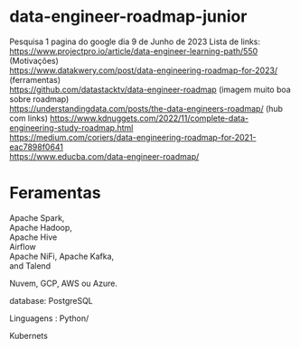 # data-engineer-roadmap-junior

Pesquisa 1 pagina do google dia 9 de Junho de 2023
Lista de links:    
https://www.projectpro.io/article/data-engineer-learning-path/550     (Motivações)    
https://www.datakwery.com/post/data-engineering-roadmap-for-2023/     (ferramentas)   
https://github.com/datastacktv/data-engineer-roadmap   (imagem muito boa sobre roadmap)     
https://understandingdata.com/posts/the-data-engineers-roadmap/      (hub com links)
https://www.kdnuggets.com/2022/11/complete-data-engineering-study-roadmap.html     
https://medium.com/coriers/data-engineering-roadmap-for-2021-eac7898f0641     
https://www.educba.com/data-engineer-roadmap/      

# Feramentas

Apache Spark,  
Apache Hadoop,  
Apache Hive   
Airflow   
 Apache NiFi, 
 Apache Kafka,  
 and Talend   
 
Nuvem, GCP, AWS ou Azure.   

database: PostgreSQL  

Linguagens : Python/

Kubernets
